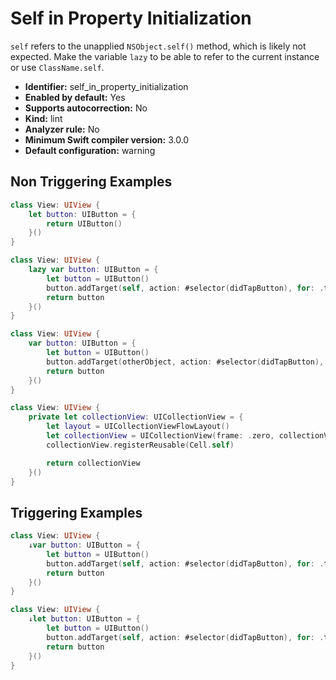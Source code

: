 # Self in Property Initialization

`self` refers to the unapplied `NSObject.self()` method, which is likely not expected. Make the variable `lazy` to be able to refer to the current instance or use `ClassName.self`.

* **Identifier:** self_in_property_initialization
* **Enabled by default:** Yes
* **Supports autocorrection:** No
* **Kind:** lint
* **Analyzer rule:** No
* **Minimum Swift compiler version:** 3.0.0
* **Default configuration:** warning

## Non Triggering Examples

```swift
class View: UIView {
    let button: UIButton = {
        return UIButton()
    }()
}
```

```swift
class View: UIView {
    lazy var button: UIButton = {
        let button = UIButton()
        button.addTarget(self, action: #selector(didTapButton), for: .touchUpInside)
        return button
    }()
}
```

```swift
class View: UIView {
    var button: UIButton = {
        let button = UIButton()
        button.addTarget(otherObject, action: #selector(didTapButton), for: .touchUpInside)
        return button
    }()
}
```

```swift
class View: UIView {
    private let collectionView: UICollectionView = {
        let layout = UICollectionViewFlowLayout()
        let collectionView = UICollectionView(frame: .zero, collectionViewLayout: layout)
        collectionView.registerReusable(Cell.self)

        return collectionView
    }()
}
```

## Triggering Examples

```swift
class View: UIView {
    ↓var button: UIButton = {
        let button = UIButton()
        button.addTarget(self, action: #selector(didTapButton), for: .touchUpInside)
        return button
    }()
}
```

```swift
class View: UIView {
    ↓let button: UIButton = {
        let button = UIButton()
        button.addTarget(self, action: #selector(didTapButton), for: .touchUpInside)
        return button
    }()
}
```